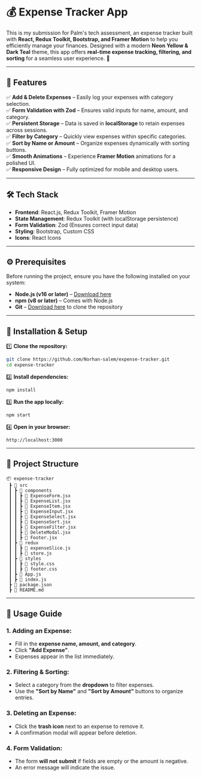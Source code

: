 # **💰 Expense Tracker App**

This is my submission for Palm's tech assessment, an expense tracker built with **React, Redux Toolkit, Bootstrap, and Framer Motion** to help you efficiently manage your finances. Designed with a modern **Neon Yellow & Dark Teal** theme, this app offers **real-time expense tracking, filtering, and sorting** for a seamless user experience. 🚀

----------

## **🌟 Features**

✅ **Add & Delete Expenses** – Easily log your expenses with category selection.  
✅ **Form Validation with Zod** – Ensures valid inputs for name, amount, and category.  
✅ **Persistent Storage** – Data is saved in **localStorage** to retain expenses across sessions.  
✅ **Filter by Category** – Quickly view expenses within specific categories.  
✅ **Sort by Name or Amount** – Organize expenses dynamically with sorting buttons.  
✅ **Smooth Animations** – Experience **Framer Motion** animations for a polished UI.  
✅ **Responsive Design** – Fully optimized for mobile and desktop users.

----------

## **🛠️ Tech Stack**

- **Frontend**: React.js, Redux Toolkit, Framer Motion
- **State Management**: Redux Toolkit (with localStorage persistence)
- **Form Validation**: Zod (Ensures correct input data)
- **Styling**: Bootstrap, Custom CSS
- **Icons**: React Icons

----------

## **⚙️ Prerequisites**  

Before running the project, ensure you have the following installed on your system:  

- **Node.js (v16 or later)** – [Download here](https://nodejs.org/)  
- **npm (v8 or later)** – Comes with Node.js
- **Git** – [Download here](https://git-scm.com/) to clone the repository  

----------

## **🚀 Installation & Setup**

1️⃣ **Clone the repository:**

```bash
git clone https://github.com/Norhan-salem/expense-tracker.git
cd expense-tracker
```

2️⃣ **Install dependencies:**

```bash
npm install
```

3️⃣ **Run the app locally:**

```bash
npm start
```

4️⃣ **Open in your browser:**

```
http://localhost:3000
```

----------

## **📂 Project Structure**

```
📦 expense-tracker
 ┣ 📂 src
 ┃ ┣ 📂 components
 ┃ ┃ ┣ 📜 ExpenseForm.jsx
 ┃ ┃ ┣ 📜 ExpenseList.jsx
 ┃ ┃ ┣ 📜 ExpenseItem.jsx
 ┃ ┃ ┣ 📜 ExpenseInput.jsx
 ┃ ┃ ┣ 📜 ExpenseSelect.jsx
 ┃ ┃ ┣ 📜 ExpenseSort.jsx
 ┃ ┃ ┣ 📜 ExpenseFilter.jsx
 ┃ ┃ ┣ 📜 DeleteModal.jsx
 ┃ ┃ ┣ 📜 Footer.jsx
 ┃ ┣ 📂 redux
 ┃ ┃ ┣ 📜 expenseSlice.js
 ┃ ┃ ┣ 📜 store.js
 ┃ ┣ 📂 styles
 ┃ ┃ ┣ 📜 style.css
 ┃ ┃ ┣ 📜 footer.css
 ┃ ┣ 📜 App.js
 ┃ ┣ 📜 index.js
 ┣ 📜 package.json
 ┣ 📜 README.md
```

----------

## **📘 Usage Guide**

### **1. Adding an Expense:**
   - Fill in the **expense name, amount, and category**.
   - Click **"Add Expense"**.
   - Expenses appear in the list immediately.

### **2. Filtering & Sorting:**
   - Select a category from the **dropdown** to filter expenses.
   - Use the **"Sort by Name"** and **"Sort by Amount"** buttons to organize entries.

### **3. Deleting an Expense:**
   - Click the **trash icon** next to an expense to remove it.
   - A confirmation modal will appear before deletion.

### **4. Form Validation:**
   - The form **will not submit** if fields are empty or the amount is negative.
   - An error message will indicate the issue.
